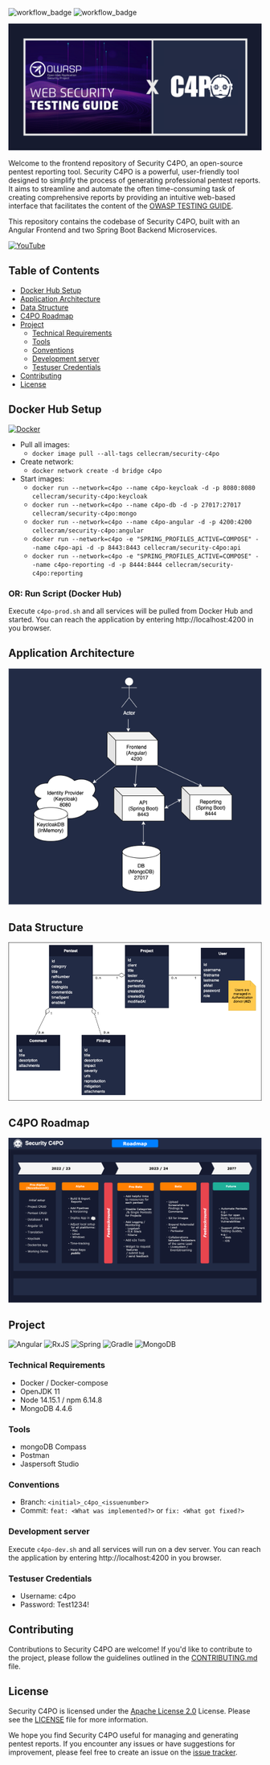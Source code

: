 ![workflow_badge](https://github.com/Marcel-Haag/security-c4po/actions/workflows/c4po-ci.yml/badge.svg?branch=main)
![workflow_badge](https://github.com/Marcel-Haag/security-c4po/actions/workflows/c4po-release.yml/badge.svg?branch=main)

![alt architecture](./wiki/repository-owasp-guide-c4po.png)

Welcome to the frontend repository of Security C4PO, an open-source pentest reporting tool.
Security C4PO is a powerful, user-friendly tool designed to simplify the process of generating professional pentest reports.
It aims to streamline and automate the often time-consuming task of creating comprehensive reports by providing an intuitive web-based interface that facilitates the content of the [OWASP TESTING GUIDE](https://owasp.org/www-project-web-security-testing-guide/v42/).

This repository contains the codebase of Security C4PO, built with an Angular Frontend and two Spring Boot Backend Microservices.

[![YouTube](https://img.shields.io/badge/YouTube-%23FF0000.svg?style=for-the-badge&logo=YouTube&logoColor=white)](https://www.youtube.com/channel/UCDwRRDVepRUowI0NmBy_9lQ)


## Table of Contents
* [Docker Hub Setup](#docker-hub-setup)
* [Application Architecture](#application-architecture)
* [Data Structure](#data-structure)
* [C4PO Roadmap](#c4po-roadmap)
* [Project](#project)
  * [Technical Requirements](#technical-requirements)
  * [Tools](#tools)
  * [Conventions](#conventions)
  * [Development server](#development-server)
  * [Testuser Credentials](#testuser-credentials)
* [Contributing](#contributing)
* [License](#license)

## Docker Hub Setup
[![Docker](https://img.shields.io/badge/docker-%230db7ed.svg?style=for-the-badge&logo=docker&logoColor=white)](https://hub.docker.com/repository/docker/cellecram/security-c4po/general)
* Pull all images:
  * `docker image pull --all-tags cellecram/security-c4po`
* Create network: 
  * `docker network create -d bridge c4po`
* Start images:
  * `docker run --network=c4po --name c4po-keycloak -d -p 8080:8080 cellecram/security-c4po:keycloak`
  * `docker run --network=c4po --name c4po-db -d -p 27017:27017 cellecram/security-c4po:mongo`
  * `docker run --network=c4po --name c4po-angular -d -p 4200:4200 cellecram/security-c4po:angular`
  * `docker run --network=c4po -e "SPRING_PROFILES_ACTIVE=COMPOSE" --name c4po-api -d -p 8443:8443 cellecram/security-c4po:api`
  * `docker run --network=c4po -e "SPRING_PROFILES_ACTIVE=COMPOSE" --name c4po-reporting -d -p 8444:8444 cellecram/security-c4po:reporting`

### OR: Run Script (Docker Hub)
Execute `c4po-prod.sh` and all services will be pulled from Docker Hub and started.
You can reach the application by entering http://localhost:4200 in you browser.
  
## Application Architecture
![alt architecture](./wiki/C4PO-Architecture.png)

## Data Structure
![alt datastructure](./wiki/C4PO-Datastructure.png)

## C4PO Roadmap
![alt roadmap](./wiki/C4PO-Roadmap.png)

## Project

![Angular](https://img.shields.io/badge/angular-%23DD0031.svg?style=for-the-badge&logo=angular&logoColor=white)
![RxJS](https://img.shields.io/badge/rxjs-%23B7178C.svg?style=for-the-badge&logo=reactivex&logoColor=white)
![Spring](https://img.shields.io/badge/spring-%236DB33F.svg?style=for-the-badge&logo=spring&logoColor=white)
![Gradle](https://img.shields.io/badge/Gradle-02303A.svg?style=for-the-badge&logo=Gradle&logoColor=white)
![MongoDB](https://img.shields.io/badge/MongoDB-%234ea94b.svg?style=for-the-badge&logo=mongodb&logoColor=white)

### Technical Requirements
* Docker / Docker-compose
* OpenJDK 11
* Node 14.15.1 / npm 6.14.8
* MongoDB 4.4.6

### Tools
* mongoDB Compass
* Postman
* Jaspersoft Studio

### Conventions
* Branch: `<initial>_c4po_<issuenumber>`
* Commit: `feat: <What was implemented?>` or `fix: <What got fixed?>`

### Development server
Execute `c4po-dev.sh` and all services will run on a dev server.
You can reach the application by entering http://localhost:4200 in you browser.

### Testuser Credentials
* Username: c4po
* Password: Test1234!

## Contributing
Contributions to Security C4PO are welcome! If you'd like to contribute to the project, please follow the guidelines outlined in the [CONTRIBUTING.md](https://github.com/marcel-haag/security-c4po/blob/main/CONTRIBUTING.md) file.

## License
Security C4PO is licensed under the [Apache License 2.0](https://www.apache.org/licenses/LICENSE-2.0) License. Please see the [LICENSE](https://github.com/marcel-haag/security-c4po/blob/main/LICENSE.md) file for more information.

We hope you find Security C4PO useful for managing and generating pentest reports. If you encounter any issues or have suggestions for improvement, please feel free to create an issue on the [issue tracker](https://github.com/Marcel-Haag/security-c4po/issues).

